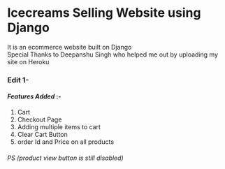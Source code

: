 # Icecreams Selling Website using Django
It is an ecommerce website  built on Django  
Special Thanks to Deepanshu Singh who helped me out by uploading my site on Heroku


### Edit 1-
#### _Features Added_ :- 
1. Cart
2. Checkout Page  
3. Adding multiple items to cart 
4. Clear Cart Button 
5. order Id and Price on all products 

###### PS (product view button is still disabled)
